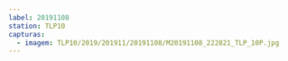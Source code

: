 ```yaml
---
label: 20191108
station: TLP10
capturas:
  - imagem: TLP10/2019/201911/20191108/M20191108_222821_TLP_10P.jpg
---
```


